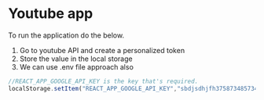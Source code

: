 # Youtube app
To run the application do the below.
1. Go to youtube API and create a personalized token
2. Store the value in the local storage
3. We can use .env file approach also
```js
//REACT_APP_GOOGLE_API_KEY is the key that's required.
localStorage.setItem("REACT_APP_GOOGLE_API_KEY","sbdjsdhjfh375873485734");
```

